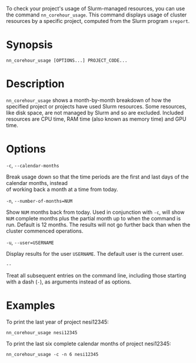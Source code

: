 To check your project\'s usage of Slurm-managed resources, you can use
the command `nn_corehour_usage`. This command displays usage of cluster
resources by a specific project, computed from the Slurm program
`sreport`.

Synopsis
========

    nn_corehour_usage [OPTIONS...] PROJECT_CODE...

Description
===========

`nn_corehour_usage` shows a month-by-month breakdown of how the
specified project or projects have used Slurm resources. Some resources,
like disk space, are not managed by Slurm and so are excluded. Included
resources are CPU time, RAM time (also known as memory time) and GPU
time.

Options
=======

`-c`, `--calendar-months`

Break usage down so that the time periods are the first and last days of
the calendar months, instead\
of working back a month at a time from today.

`-n`, `--number-of-months=NUM`

Show `NUM` months back from today. Used in conjunction with `-c`, will
show `NUM` complete months plus the partial month up to when the command
is run. Default is 12 months. The results will not go further back than
when the cluster commenced operations.

`-u`, `--user=USERNAME`

Display results for the user `USERNAME`. The default user is the current
user.

`--`

Treat all subsequent entries on the command line, including those
starting with a dash (`-`), as arguments instead of as options.

Examples
========

To print the last year of project nesi12345:

    nn_corehour_usage nesi12345

To print the last six complete calendar months of project nesi12345:

    nn_corehour_usage -c -n 6 nesi12345
